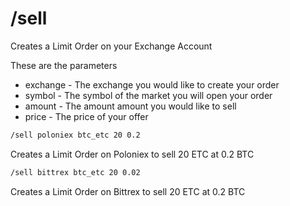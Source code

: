 # /sell

Creates a Limit Order on your Exchange Account

These are the parameters
 - exchange - The exchange you would like to create your order
 - symbol   - The symbol of the market you will open your order
 - amount   - The amount amount you would like to sell
 - price    - The price of your offer

``` bash
/sell poloniex btc_etc 20 0.2
```

Creates a Limit Order on Poloniex to sell 20 ETC at 0.2 BTC

``` bash
/sell bittrex btc_etc 20 0.02
```

Creates a Limit Order on Bittrex to sell 20 ETC at 0.2 BTC
